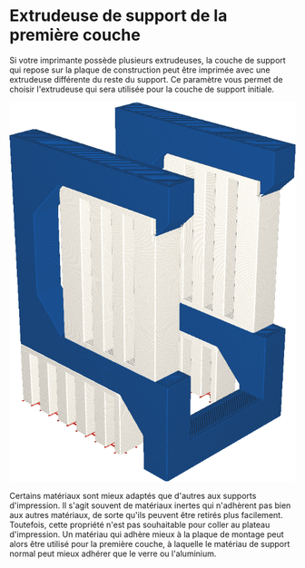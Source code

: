 Extrudeuse de support de la première couche
====
Si votre imprimante possède plusieurs extrudeuses, la couche de support qui repose sur la plaque de construction peut être imprimée avec une extrudeuse différente du reste du support. Ce paramètre vous permet de choisir l'extrudeuse qui sera utilisée pour la couche de support initiale.

![La couche initiale du support est imprimée en orange, mais le reste en blanc](../../../articles/images/support_extruder_nr_layer_0.png)

Certains matériaux sont mieux adaptés que d'autres aux supports d'impression. Il s'agit souvent de matériaux inertes qui n'adhèrent pas bien aux autres matériaux, de sorte qu'ils peuvent être retirés plus facilement. Toutefois, cette propriété n'est pas souhaitable pour coller au plateau d'impression. Un matériau qui adhère mieux à la plaque de montage peut alors être utilisé pour la première couche, à laquelle le matériau de support normal peut mieux adhérer que le verre ou l'aluminium.
